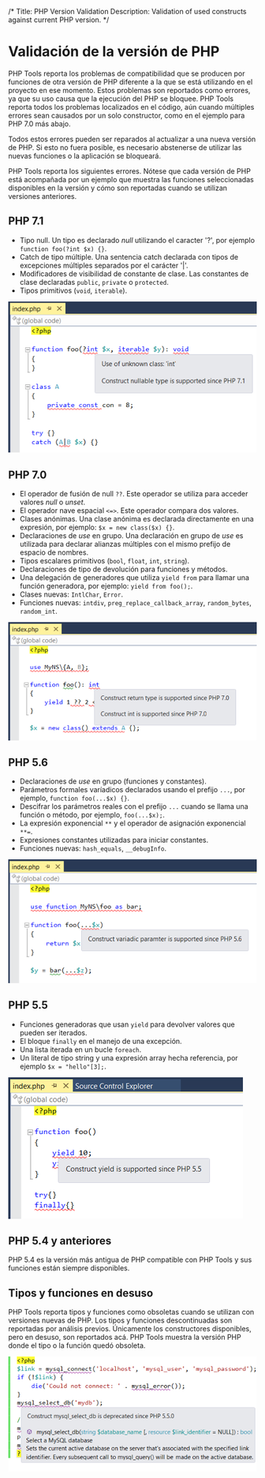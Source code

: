 /*
Title: PHP Version Validation
Description: Validation of used constructs against current PHP version.
*/

# Validación de la versión de PHP

PHP Tools reporta los problemas de compatibilidad que se producen por funciones de otra versión de PHP diferente a la que se está utilizando en el proyecto en ese momento. Estos problemas son reportados como errores, ya que su uso causa que la ejecución del PHP se bloquee. 
PHP Tools reporta todos los problemas localizados en el código, aún cuando múltiples errores sean causados por un solo constructor, como en el ejemplo para PHP 7.0 más abajo.

Todos estos errores pueden ser reparados al actualizar a una nueva versión de PHP. Si esto no fuera posible, es necesario abstenerse de utilizar las nuevas funciones o la aplicación se bloqueará.

PHP Tools reporta los siguientes errores. Nótese que cada versión de PHP está acompañada por un ejemplo que muestra las funciones seleccionadas disponibles en la versión y cómo son reportadas cuando se utilizan versiones anteriores.

## PHP 7.1
- Tipo null. Un tipo es declarado _null_ utilizando el caracter '?', por ejemplo `function foo(?int $x) {}`.
- Catch de tipo múltiple. Una sentencia catch declarada con tipos de excepciones múltiples separados por el carácter '|'.
- Modificadores de visibilidad de constante de clase. Las constantes de clase declaradas `public`, `private` o `protected`.
- Tipos primitivos (`void`, `iterable`).

![PHP 7.1 compatibility](imgs/php-71-compatibility.png)

## PHP 7.0
- El operador de fusión de null  `??`. Este operador se utiliza para acceder valores _null_ o _unset_.
- El operador nave espacial `<=>`. Este operador compara dos valores.
- Clases anónimas. Una clase anónima es declarada directamente en una expresión, por ejemplo: `$x = new class($x) {}`.
- Declaraciones de _use_ en grupo. Una declaración en grupo de _use_ es utilizada para declarar alianzas múltiples con el mismo prefijo de espacio de nombres.
- Tipos escalares primitivos (`bool`, `float`, `int`, `string`).
- Declaraciones de tipo de devolución para funciones y métodos.
- Una delegación de generadores que utiliza `yield from` para llamar una función generadora, por ejemplo: `yield from foo();`.
- Clases nuevas: `IntlChar`, `Error`.
- Funciones nuevas: `intdiv`, `preg_replace_callback_array`, `random_bytes`, `random_int`.

![PHP 7.0 compatibility](imgs/php-70-compatibility.png)

## PHP 5.6
- Declaraciones de _use_ en grupo (funciones y constantes).
- Parámetros formales varíadicos declarados usando el prefijo `...`, por ejemplo, `function foo(...$x) {}`.
- Descifrar los parámetros reales con el prefijo `...` cuando se llama una función o método, por ejemplo, `foo(...$x);`.
- La expresión exponencial `**` y el operador de asignación exponencial `**=`.
- Expresiones constantes utilizadas para iniciar constantes.
- Funciones nuevas: `hash_equals`, `__debugInfo`.

![PHP 5.6 compatibility](imgs/php-56-compatibility.png)

## PHP 5.5
- Funciones generadoras que usan `yield` para devolver valores que pueden ser iterados.
- El bloque `finally` en el manejo de una excepción.
- Una lista iterada en un bucle  `foreach`.
- Un literal de tipo string y una expresión array hecha referencia, por ejemplo `$x = "hello"[3];`.

![PHP 5.5 compatibility](imgs/php-55-compatibility.png)

## PHP 5.4 y anteriores

PHP 5.4 es la versión más antigua de PHP compatible con PHP Tools y sus funciones están siempre disponibles.

## Tipos y funciones en desuso 

PHP Tools reporta tipos y funciones como obsoletas cuando se utilizan con versiones nuevas de PHP. Los tipos y funciones descontinuadas son reportadas por análisis previos. Únicamente los constructores disponibles, pero en desuso, son reportados acá. 
PHP Tools muestra la versión PHP donde el tipo o la función quedó obsoleta.

![Deprecated functions](imgs/deprecated.png)
